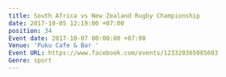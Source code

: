 ```yaml
---
title: South Africa vs New Zealand Rugby Championship
date: 2017-10-05 12:19:00 +07:00
position: 34
Event date: 2017-10-07 00:00:00 +07:00
Venue: 'Puku Cafe & Bar '
Event URL: https://www.facebook.com/events/123320365085603
Genre: sport
---
```


